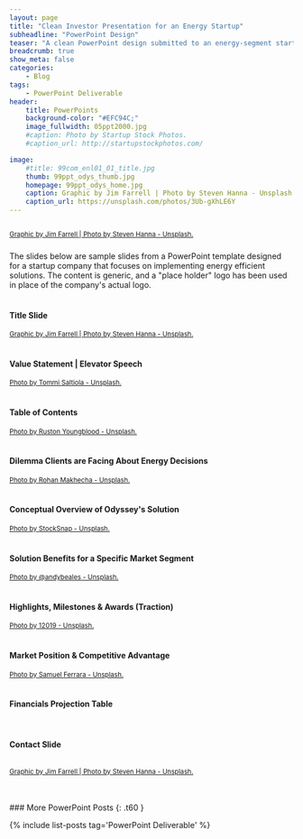 ```yaml
---
layout: page
title: "Clean Investor Presentation for an Energy Startup"
subheadline: "PowerPoint Design"
teaser: "A clean PowerPoint design submitted to an energy-segment startup with a social conscience."
breadcrumb: true
show_meta: false
categories:
    - Blog
tags:
    - PowerPoint Deliverable
header:
    title: PowerPoints
    background-color: "#EFC94C;"
    image_fullwidth: 05ppt2000.jpg
    #caption: Photo by Startup Stock Photos.
    #caption_url: http://startupstockphotos.com/

image:
    #title: 99com_enl01_01_title.jpg
    thumb: 99ppt_odys_thumb.jpg
    homepage: 99ppt_odys_home.jpg
    caption: Graphic by Jim Farrell | Photo by Steven Hanna - Unsplash.
    caption_url: https://unsplash.com/photos/3Ub-gXhLE6Y
---
```

<!--more-->
<p style="margin:0;"><img src="{{ site.urlimg }}99ppt_odys_title.jpg" alt=""></p>
<p><a href="https://unsplash.com/photos/3Ub-gXhLE6Y"><small>Graphic by Jim Farrell | Photo by Steven Hanna - Unsplash.</small></a></p>

### <General Lead in Description>
The slides below are sample slides from a PowerPoint template designed for a startup company that focuses on implementing energy efficient solutions. The content is generic, and a "place holder" logo has been used in place of the company's actual logo.
<br><br>

<!--Slide 01: Title Slide-->
#### Title Slide
<p style="margin:0;"><img src="{{ site.urlimg }}99ppt_odys_zslide01.jpg" alt=""></p>
<p style="margin:0;"><a href="https://unsplash.com/photos/3Ub-gXhLE6Y"><small>Graphic by Jim Farrell | Photo by Steven Hanna - Unsplash.</small></a></p>
<br>

<!--Slide 02: Title Slide-->
#### Value Statement | Elevator Speech
<p style="margin:0;"><img src="{{ site.urlimg }}99ppt_odys_zslide02.jpg" alt=""></p>
<p style="margin:0;"><a href="https://unsplash.com/photos/1nBvotYiZQI"><small>Photo by Tommi Saltiola - Unsplash.</small></a></p>
<br>

<!--Slide 03: Title Slide-->
#### Table of Contents
<p style="margin:0;"><img src="{{ site.urlimg }}99ppt_odys_zslide03.jpg" alt=""></p>
<p style="margin:0;"><a href="https://unsplash.com/photos/U1POHKqXYKs"><small>Photo by Ruston Youngblood - Unsplash.</small></a></p>
<br>

<!--Slide 04: Title Slide-->
#### Dilemma Clients are Facing About Energy Decisions
<p style="margin:0;"><img src="{{ site.urlimg }}99ppt_odys_zslide04.jpg" alt=""></p>
<p style="margin:0;"><a href="https://unsplash.com/photos/jw3GOzxiSkw"><small>Photo by Rohan Makhecha - Unsplash.</small></a></p>
<br>

<!--Slide 05: Title Slide-->
#### Conceptual Overview of Odyssey's Solution
<p style="margin:0;"><img src="{{ site.urlimg }}99ppt_odys_zslide05.jpg" alt=""></p>
<p style="margin:0;"><a href="https://pixabay.com/en/bulb-light-recycle-water-green-2587637/"><small>Photo by StockSnap - Unsplash.</small></a></p>
<br>

<!--Slide 06: Title Slide-->
#### Solution Benefits for a Specific Market Segment
<p style="margin:0;"><img src="{{ site.urlimg }}99ppt_odys_zslide06.jpg" alt=""></p>
<p style="margin:0;"><a href="https://unsplash.com/@andybeales"><small>Photo by @andybeales - Unsplash.</small></a></p>
<br>

<!--Slide 07: Title Slide-->
#### Highlights, Milestones & Awards (Traction)
<p style="margin:0;"><img src="{{ site.urlimg }}99ppt_odys_zslide07.jpg" alt=""></p>
<p style="margin:0;"><a href="https://pixabay.com/en/germany-vineyards-landscape-scenic-1751443/"><small>Photo by 12019 - Unsplash.</small></a></p>
<br>

<!--Slide 08: Title Slide-->
#### Market Position & Competitive Advantage
<p style="margin:0;"><img src="{{ site.urlimg }}99ppt_odys_zslide08.jpg" alt=""></p>
<p style="margin:0;"><a href="https://unsplash.com/photos/1527pjeb6jg"><small>Photo by Samuel Ferrara - Unsplash.</small></a></p>
<br>

<!--Slide 09: Title Slide-->
#### Financials Projection Table
<p style="margin:0;"><img src="{{ site.urlimg }}99ppt_odys_zslide09.jpg" alt=""></p>
<br>

<!--Slide 10: Title Slide-->
#### Contact Slide
<p style="margin:0;"><img src="{{ site.urlimg }}99ppt_odys_zslide10.jpg" alt=""></p>
<p><a href="https://unsplash.com/photos/3Ub-gXhLE6Y"><small>Graphic by Jim Farrell | Photo by Steven Hanna - Unsplash.</small></a></p>
<br>
<br>
### More PowerPoint Posts
{: .t60 }

{% include list-posts tag='PowerPoint Deliverable' %}

